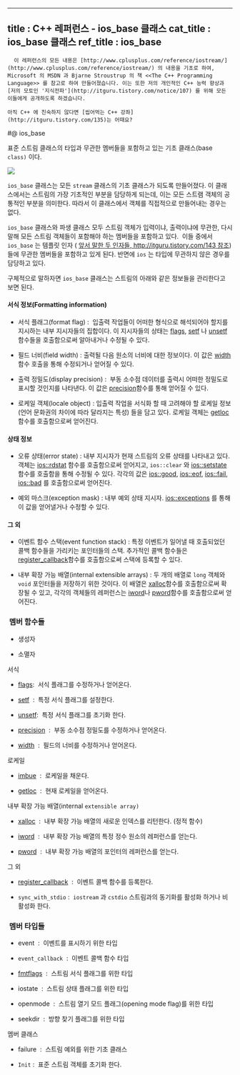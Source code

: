 ----------------
title : C++ 레퍼런스 - ios_base 클래스
cat_title :  ios_base 클래스
ref_title : ios_base
--------------


```warning
  이 레퍼런스의 모든 내용은 [http://www.cplusplus.com/reference/iostream/](http://www.cplusplus.com/reference/iostream/) 의 내용을 기초로 하여, Microsoft 의 MSDN 과 Bjarne Stroustrup 의 책 <<The C++ Programming Language>> 를 참고로 하여 만들어졌습니다. 이는 또한 저의 개인적인 C++ 능력 향상과 [저의 모토인 '지식전파'](http://itguru.tistory.com/notice/107) 를 위해 모든 이들에게 공개하도록 하겠습니다.
```

```info
아직 C++ 에 친숙하지 않다면 [씹어먹는 C++ 강좌](http://itguru.tistory.com/135)는 어때요?

```

#@ ios_base


표준 스트림 클래스의 타입과 무관한 멤버들을 포함하고 있는 기초 클래스(base `class)` 이다.




![](http://img1.daumcdn.net/thumb/R1920x0/?fname=http%3A%2F%2Fcfile28.uf.tistory.com%2Fimage%2F18728641509A44B6183588)


`ios_base` 클래스는 모든 `stream` 클래스의 기초 클래스가 되도록 만들어졌다. 이 클래스에서는 스트림의 가장 기초적인 부분을 담당하게 되는데, 이는 모든 스트램 객체의 공통적인 부분을 의미한다. 따라서 이 클래스에서 객체를 직접적으로 만들어내는 경우는 없다.

`ios_base` 클래스와 파생 클래스 모두 스트림 객체가 입력이냐, 출력이냐에 무관한, 다시 말해 모든 스트림 객체들이 포함해야 하는 멤버들을 포함하고 있다.  이들 중에서 `ios_base` 는 템플릿 인자 ( [앞서 말한 두 인자들, http://itguru.tistory.com/143 참조](http://itguru.tistory.com/143)) 들에 무관한 멤버들을 포함하고 있게 된다. 반면에 `ios` 는 타입에 무관하지 않은 경우를 담당하고 있다.

구체적으로 말하자면 `ios_base` 클래스는 스트림의 아래와 같은 정보들을 관리한다고 보면 된다.

#### 서식 정보(Formatting information)

* 서식 플래그(format flag) :  입출력 작업들이 어떠한 형식으로 해석되어야 할지를 지시하는 내부 지시자들의 집합이다. 이 지시자들의 상태는
 [flags](http://itguru.tistory.com/153), 
 [setf](http://itguru.tistory.com/155) 나
 [unsetf](http://itguru.tistory.com/156) 함수들을 호출함으로써 알아내거나 수정될 수 있다.

* 필드 너비(field width) : 출력될 다음 원소의 너비에 대한 정보이다. 이 값은
 [width](http://itguru.tistory.com/152) 함수 호출을 통해 수정되거나 얻어질 수 있다.

* 출력 정밀도(display precision) :  부동 소수점 데이터를 출력시 어떠한 정밀도로 표시할 것인지를 나타낸다. 이 값은
 [precision](http://itguru.tistory.com/157)함수를 통해 얻어질 수 있다.

* 로케일 객체(locale object) : 입출력 작업을 서식화 할 때 고려해야 할 로케일 정보(언어 문화권의 차이에 따라 달라지는 특성) 들을 담고 있다. 로케일 객체는
 [getloc](http://itguru.tistory.com/160)함수를 호출함으로써 얻어진다.




#### 상태 정보


* 오류 상태(error state) : 내부 지시자가 현재 스트림의 오류 상태를 나타내고 있다. 객체는
 [ios::rdstat](http://itguru.tistory.com/171) 함수를 호출함으로써 얻어지고, `ios::clear` 와
 [ios::setstate](http://itguru.tistory.com/179) 함수를 호출함을 통해 수정될 수 있다. 각각의 값은
 [ios::good](http://itguru.tistory.com/164), 
 [ios::eof](http://itguru.tistory.com/167), 
 [ios::fail](http://itguru.tistory.com/165), 
 [ios::bad](http://itguru.tistory.com/166) 를 호출함으로써 얻어진다.

* 예외 마스크(exception mask) : 내부 예외 상태 지시자.
 [ios::exceptions](http://itguru.tistory.com/150) 를 통해 이 값을 얻어낼거나 수정할 수 있다.

#### 그 외

* 이벤트 함수 스택(event function stack) : 특정 이벤트가 일어낼 때 호출되었던 콜백 함수들을 가리키는 포인터들의 스택. 추가적인 콜백 함수들은
 [register_callback](http://itguru.tistory.com/159)함수를 호출함으로써 스택에 등록할 수 있다.

* 내부 확장 가능 배열(internal extensible arrays) : 두 개의 배열로 `long` 객체와 `void` 포인터들을 저장하기 위한 것이다. 이 배열은
 [xalloc](http://itguru.tistory.com/162)함수를 호출함으로써 확장될 수 있고, 각각의 객체들의 레퍼런스는
 [iword](http://itguru.tistory.com/161)나
 [pword](http://itguru.tistory.com/163)함수를 호출함으로써 얻어진다.



###  멤버 함수들


* 생성자

* 소멸자


서식


*  [flags](http://itguru.tistory.com/153):  서식 플래그를 수정하거나 얻어온다.

*  [setf](http://itguru.tistory.com/155)  :  특정 서식 플래그를 설정한다.



*  [unsetf](http://itguru.tistory.com/156):  특정 서식 플래그를 초기화 한다.



*  [precision](http://itguru.tistory.com/157)  :  부동 소수점 정밀도를 수정하거나 얻어온다.



*  [width](http://itguru.tistory.com/152)  :  필드의 너비를 수정하거나 얻어온다.




로케일


*  [imbue](http://itguru.tistory.com/158)  :  로케일을 채운다.

*  [getloc](http://itguru.tistory.com/160)  :  현재 로케일을 얻어온다.




내부 확장 가능 배열(internal `extensible array)`


*  [xalloc](http://itguru.tistory.com/162)  :  내부 확장 가능 배열의 새로운 인덱스를 리턴한다. (정적 함수)



*  [iword](http://itguru.tistory.com/161)  :  내부 확장 가능 배열의 특정 정수 원소의 레퍼런스를 얻는다.

*  [pword](http://itguru.tistory.com/163)  :  내부 확장 가능 배열의 포인터의 레퍼런스를 얻는다.

그 외


*  [register_callback](http://itguru.tistory.com/159)  :  이벤트 콜백 함수를 등록한다.

* `sync_with_stdio` :  `iostream` 과 `cstdio` 스트림과의 동기화를 활성화 하거나 비활성화 한다.






###  멤버 타입들





* event  :  이벤트를 표시하기 위한 타입

* `event_callback`  :  이벤트 콜백 함수 타입

*  [fmtflags](http://itguru.tistory.com/154)  :  스트림 서식 플래그를 위한 타입

* iostate  :  스트림 상태 플래그를 위한 타입

* openmode  :  스트림 열기 모드 플래그(opening mode flag)를 위한 타입

* seekdir  :  방향 찾기 플래그를 위한 타입




멤버 클래스


* failure  :  스트림 예외를 위한 기초 클래스

* `Init` :  표준 스트림 객체를 초기화 한다.







